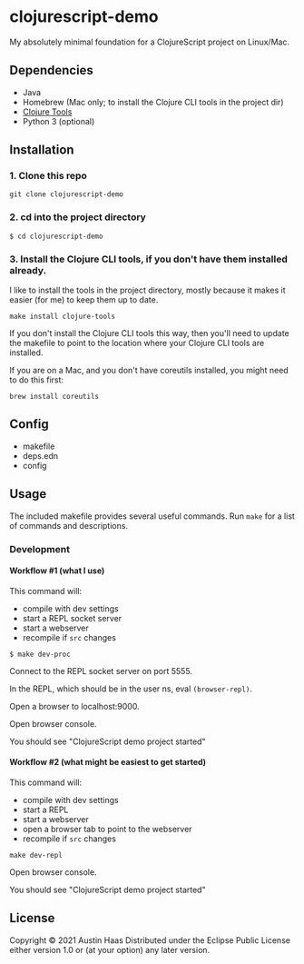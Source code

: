 # clojurescript-demo

My absolutely minimal foundation for a ClojureScript project on Linux/Mac.

## Dependencies

* Java
* Homebrew (Mac only; to install the Clojure CLI tools in the project dir)
* [Clojure Tools](https://clojure.org/releases/tools)
* Python 3 (optional)

## Installation

### 1. Clone this repo
``` shell
git clone clojurescript-demo
```
### 2. cd into the project directory
``` shell
$ cd clojurescript-demo
```
### 3. Install the Clojure CLI tools, if you don't have them installed already.
I like to install the tools in the project directory, mostly because it makes it easier (for me) to keep them up to date.

``` shell
make install clojure-tools
```

If you don't install the Clojure CLI tools this way, then you'll need to update the makefile to point to the location where your Clojure CLI tools are installed.

If you are on a Mac, and you don't have coreutils installed, you might need to do this first:
``` shell
brew install coreutils
```

## Config

* makefile
* deps.edn
* config

## Usage

The included makefile provides several useful commands. Run `make` for a list of commands and descriptions.

### Development

#### Workflow #1 (what I use)

This command will:
* compile with dev settings
* start a REPL socket server
* start a webserver
* recompile if `src` changes

```
$ make dev-proc
```
Connect to the REPL socket server on port 5555.

In the REPL, which should be in the user ns, eval `(browser-repl)`.

Open a browser to localhost:9000.

Open browser console.

You should see "ClojureScript demo project started"

#### Workflow #2 (what might be easiest to get started)

This command will:
* compile with dev settings
* start a REPL
* start a webserver
* open a browser tab to point to the webserver
* recompile if `src` changes

```
make dev-repl
```
Open browser console.

You should see "ClojureScript demo project started"

## License

Copyright © 2021 Austin Haas
Distributed under the Eclipse Public License either version 1.0 or (at
your option) any later version.
